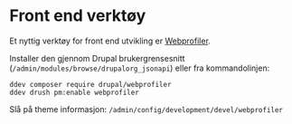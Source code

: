 # Front end verktøy

Et nyttig verktøy for front end utvikling er [Webprofiler](https://www.drupal.org/project/webprofiler).

Installer den gjennom Drupal brukergrensesnitt (`/admin/modules/browse/drupalorg_jsonapi`) eller fra kommandolinjen:

```shell
ddev composer require drupal/webprofiler
ddev drush pm:enable webprofiler
```

Slå på theme informasjon: `/admin/config/development/devel/webprofiler`
